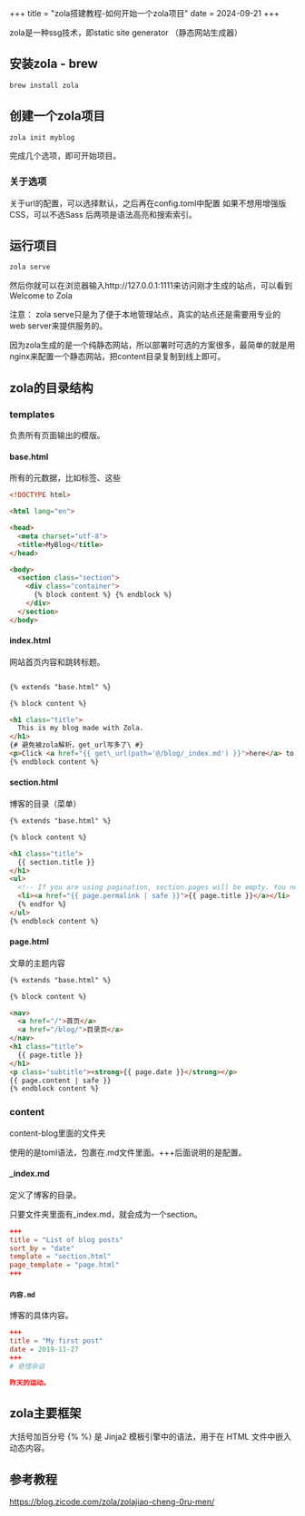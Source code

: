 +++
title = "zola搭建教程-如何开始一个zola项目"
date = 2024-09-21
+++

zola是一种ssg技术，即static site generator （静态网站生成器）

## 安装zola - brew
```bash
brew install zola
```

## 创建一个zola项目
```bash
zola init myblog
```

完成几个选项，即可开始项目。

### 关于选项
关于url的配置，可以选择默认，之后再在config.toml中配置
如果不想用增强版CSS，可以不选Sass
后两项是语法高亮和搜索索引。

## 运行项目
```bash
zola serve
```
然后你就可以在浏览器输入http://127.0.0.1:1111来访问刚才生成的站点，可以看到Welcome to Zola

注意：
zola serve只是为了便于本地管理站点，真实的站点还是需要用专业的web server来提供服务的。

因为zola生成的是一个纯静态网站，所以部署时可选的方案很多，最简单的就是用nginx来配置一个静态网站，把content目录复制到线上即可。

## zola的目录结构

### templates
负责所有页面输出的模版。

#### base.html
所有的元数据，比如标签、<head>这些
```html
<!DOCTYPE html>

<html lang="en">

<head>
  <meta charset="utf-8">
  <title>MyBlog</title>
</head>

<body>
  <section class="section">
    <div class="container">
      {% block content %} {% endblock %}
    </div>
  </section>
</body>
```

#### index.html
网站首页内容和跳转标题。
```html

{% extends "base.html" %}

{% block content %}

<h1 class="title">
  This is my blog made with Zola.
</h1>
{# 避免被zola解析，get_url写多了\ #}
<p>Click <a href="{{ get\_url(path='@/blog/_index.md') }}">here</a> to see my posts.</p>
{% endblock content %}
```

#### section.html
博客的目录（菜单）
```html
{% extends "base.html" %}

{% block content %}

<h1 class="title">
  {{ section.title }}
</h1>
<ul>
  <!-- If you are using pagination, section.pages will be empty. You need to use the paginator object -->    {% for page in section.pages %}
  <li><a href="{{ page.permalink | safe }}">{{ page.title }}</a></li>
  {% endfor %}
</ul>
{% endblock content %}
```

#### page.html
文章的主题内容
```html
{% extends "base.html" %}

{% block content %}

<nav>
  <a href="/">首页</a>
  <a href="/blog/">目录页</a>
</nav>
<h1 class="title">
  {{ page.title }}
</h1>
<p class="subtitle"><strong>{{ page.date }}</strong></p>
{{ page.content | safe }}
{% endblock content %}
```

### content
content-blog里面的文件夹

使用的是toml语法，包裹在.md文件里面。+++后面说明的是配置。

#### _index.md
定义了博客的目录。

只要文件夹里面有_index.md，就会成为一个section。

```toml
+++
title = "List of blog posts"
sort_by = "date"
template = "section.html"
page_template = "page.html"
+++
```

#### `内容.md`
博客的具体内容。

```toml
+++
title = "My first post"
date = 2019-11-27
+++
# 奇怪杂谈

昨天的运动。
```

## zola主要框架 
大括号加百分号 {% %} 是 Jinja2 模板引擎中的语法，用于在 HTML 文件中嵌入动态内容。



## 参考教程
https://blog.zicode.com/zola/zolajiao-cheng-0ru-men/
